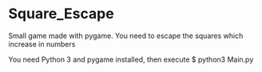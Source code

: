 # Square_Escape
Small game made with pygame. You need to escape the squares which increase in numbers

You need Python 3 and pygame installed, then execute $ python3 Main.py
